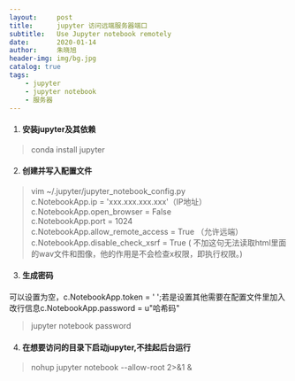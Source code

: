 ```yaml
---
layout:     post
title:      jupyter 访问远端服务器端口
subtitle:   Use Jupyter notebook remotely
date:       2020-01-14
author:     朱晓旭
header-img: img/bg.jpg
catalog: true
tags:
    - jupyter
    - jupyter notebook
    - 服务器
---
```


1. #### 安装jupyter及其依赖  
>conda install jupyter 

2. #### 创建并写入配置文件  
>vim ~/.jupyter/jupyter_notebook_config.py             
c.NotebookApp.ip = 'xxx.xxx.xxx.xxx'（IP地址）    
c.NotebookApp.open_browser = False   
c.NotebookApp.port = 1024	   
c.NotebookApp.allow_remote_access = True （允许远端）   
c.NotebookApp.disable_check_xsrf = True ( 不加这句无法读取html里面的wav文件和图像，他的作用是不会检查x权限，即执行权限。)   


3. #### 生成密码  
可以设置为空，c.NotebookApp.token = \' \';若是设置其他需要在配置文件里加入改行信息c.NotebookApp.password = u"哈希码"    
>jupyter notebook password

4. #### 在想要访问的目录下启动jupyter,不挂起后台运行     
>nohup jupyter notebook --allow-root 2>&1 &



